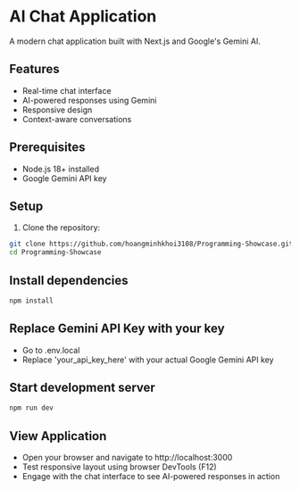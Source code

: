 # AI Chat Application

A modern chat application built with Next.js and Google's Gemini AI.

## Features

- Real-time chat interface
- AI-powered responses using Gemini
- Responsive design
- Context-aware conversations

## Prerequisites

- Node.js 18+ installed
- Google Gemini API key

## Setup

1. Clone the repository:

```bash
git clone https://github.com/hoangminhkhoi3108/Programming-Showcase.git
cd Programming-Showcase
```

## Install dependencies

```bash
npm install
```

## Replace Gemini API Key with your key

- Go to .env.local
- Replace 'your_api_key_here' with your actual Google Gemini API key

## Start development server

```bash
npm run dev
```

## View Application

- Open your browser and navigate to http://localhost:3000
- Test responsive layout using browser DevTools (F12)
- Engage with the chat interface to see AI-powered responses in action

